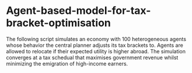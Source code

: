 # Agent-based-model-for-tax-bracket-optimisation
The following script simulates an economy with 100 heterogeneous agents whose behavior the central planner adjusts its tax brackets to. Agents are allowed to relocate if their expected utility is higher abroad. The simulation converges at a tax schedual that maximises government revenue whilst minimizing the emigration of high-income earners. 
